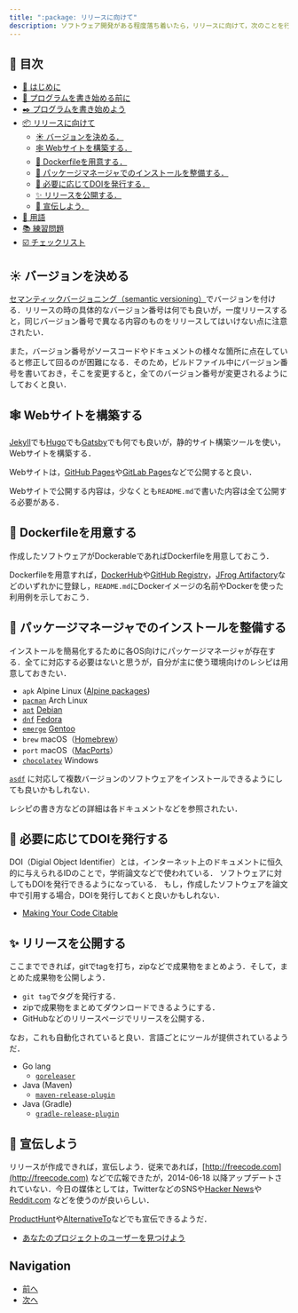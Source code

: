 ```yaml
---
title: ":package: リリースに向けて"
description: ソフトウェア開発がある程度落ち着いたら，リリースに向けて，次のことを行う必要がある．
---
```


## :bookmark: 目次

* [:beginner: はじめに](./README.md)
* [:egg: プログラムを書き始める前に](first.md)
* [:black_nib: プログラムを書き始めよう](development.md)
* [:package: リリースに向けて](shipping.md#readme)
  * [:sunny: バージョンを決める．](shipping.md#sunny-バージョンを決める)
  * [:spider_web: Webサイトを構築する．](shipping.md#spider_webwe-bサイトを構築する)
  * [:whale: Dockerfileを用意する．](shipping.md#whale-dockerfileを用意する)
  * [:rocket: パッケージマネージャでのインストールを整備する．](shipping.md#rocket-パッケージマネージャでのインストールを整備する)
  * [:orange_book: 必要に応じてDOIを発行する．](shipping.md#orange_book-必要に応じてdoiを発行する)
  * [:sparkles: リリースを公開する．](shipping.md#spakles-リリースを公開する)
  * [:balloon: 宣伝しよう．](shipping.md#balloon-宣伝しよう)
* [:closed_book: 用語](terms.md)
* [:books: 練習問題](exercise.md)
* [:ballot_box_with_check: チェックリスト](checklist.md)

## :sunny: バージョンを決める

[セマンティックバージョニング（semantic versioning）](https://semver.org/lang/ja/)でバージョンを付ける．リリースの時の具体的なバージョン番号は何でも良いが，一度リリースすると，同じバージョン番号で異なる内容のものをリリースしてはいけない点に注意されたい．

また，バージョン番号がソースコードやドキュメントの様々な箇所に点在していると修正して回るのが困難になる．そのため，ビルドファイル中にバージョン番号を書いておき，そこを変更すると，全てのバージョン番号が変更されるようにしておくと良い．

## :spider_web: Webサイトを構築する

[Jekyll](https://jekyllrb.com)でも[Hugo](https://gohugo.io)でも[Gatsby](https://www.gatsbyjs.com)でも何でも良いが，静的サイト構築ツールを使い，Webサイトを構築する．

Webサイトは，[GitHub Pages](https://pages.github.com)や[GitLab Pages](https://docs.gitlab.com/ee/user/project/pages/)などで公開すると良い．

Webサイトで公開する内容は，少なくとも`README.md`で書いた内容は全て公開する必要がある．

## :whale: Dockerfileを用意する

作成したソフトウェアがDockerableであればDockerfileを用意しておこう．

Dockerfileを用意すれば，[DockerHub](https://hub.docker.com)や[GitHub Registry](https://github.com/features/packages)，[JFrog Artifactory](https://jfrog.com/artifactory/)などのいずれかに登録し，`README.md`にDockerイメージの名前やDockerを使った利用例を示しておこう．

## :rocket: パッケージマネージャでのインストールを整備する

インストールを簡易化するために各OS向けにパッケージマネージャが存在する．全てに対応する必要はないと思うが，自分が主に使う環境向けのレシピは用意しておきたい．

* `apk` Alpine Linux ([Alpine packages](https://pkgs.alpinelinux.org/packages))
* [`pacman`](https://archlinux.org/pacman/) Arch Linux
* [`apt`](https://salsa.debian.org/apt-team/apt.git) [Debian](https://www.debian.org)
* [`dnf`](https://docs.fedoraproject.org/en-US/quick-docs/dnf/) [Fedora](https://getfedora.org/)
* [`emerge`]() [Gentoo](https://www.gentoo.org)
* `brew` macOS（[Homebrew](https://brew.sh)）
* `port` macOS（[MacPorts](https://www.macports.org)）
* [`chocolatey`](https://chocolatey.org) Windows

[`asdf`](https://github.com/asdf-vm/asdf) に対応して複数バージョンのソフトウェアをインストールできるようにしても良いかもしれない．

レシピの書き方などの詳細は各ドキュメントなどを参照されたい．

## :orange_book: 必要に応じてDOIを発行する

DOI（Digial Object Identifier）とは，インターネット上のドキュメントに恒久的に与えられるIDのことで，学術論文などで使われている．
ソフトウェアに対してもDOIを発行できるようになっている．
もし，作成したソフトウェアを論文中で引用する場合，DOIを発行しておくと良いかもしれない．

* [Making Your Code Citable](https://guides.github.com/activities/citable-code/)

## :sparkles: リリースを公開する

ここまでできれば，gitでtagを打ち，zipなどで成果物をまとめよう．そして，まとめた成果物を公開しよう．

* `git tag`でタグを発行する．
* zipで成果物をまとめてダウンロードできるようにする．
* GitHubなどのリリースページでリリースを公開する．

なお，これも自動化されていると良い．言語ごとにツールが提供されているようだ．

* Go lang
  * [`goreleaser`](https://github.com/goreleaser/goreleaser)
* Java (Maven)
  * [`maven-release-plugin`](https://maven.apache.org/maven-release/maven-release-plugin/)
* Java (Gradle)
  * [`gradle-release-plugin`](https://github.com/researchgate/gradle-release)

## :balloon: 宣伝しよう

リリースが作成できれば，宣伝しよう．従来であれば，[http://freecode.com](http://freecode.com) などで広報できたが，2014-06-18 以降アップデートされていない．今日の媒体としては，TwitterなどのSNSや[Hacker News](https://news.ycombinator.com)や[Reddit.com](https://www.reddit.com) などを使うのが良いらしい．

[ProductHunt](https://www.producthunt.com)や[AlternativeTo](https://alternativeto.net)などでも宣伝できるようだ．

* [あなたのプロジェクトのユーザーを見つけよう](https://opensource.guide/ja/finding-users/)

## Navigation

* [前へ](development.md)
* [次へ](terms.md)
